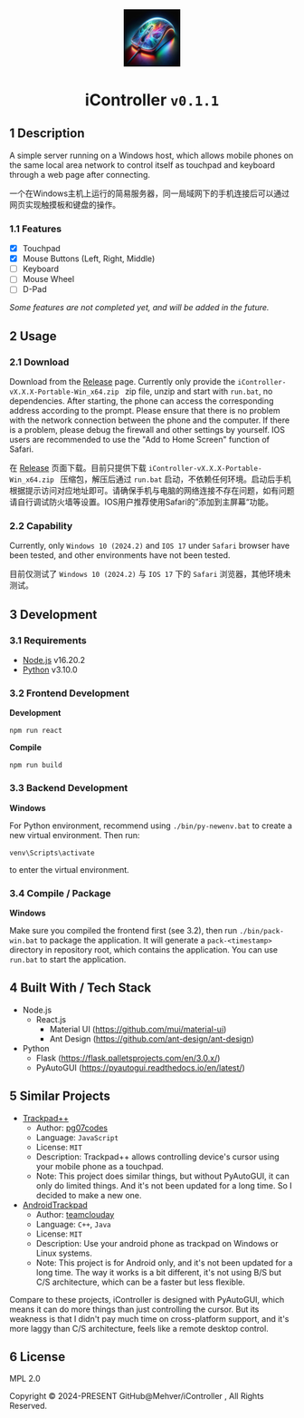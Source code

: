 <div align="center">
    <img src="https://github.com/Mehver/iController/raw/main/%23README/icon/256.png" width="20%"/>
    <h1>iController <code>v0.1.1</code></h1>
    </tr>
</div>

## 1 Description

A simple server running on a Windows host, which allows mobile phones on the same local area network to control itself as touchpad and keyboard through a web page after connecting.

一个在Windows主机上运行的简易服务器，同一局域网下的手机连接后可以通过网页实现触摸板和键盘的操作。

### 1.1 Features

- [x] Touchpad
- [x] Mouse Buttons (Left, Right, Middle)
- [ ] Keyboard
- [ ] Mouse Wheel
- [ ] D-Pad

*Some features are not completed yet, and will be added in the future.*

## 2 Usage

### 2.1 Download

Download from the [Release](https://github.com/Mehver/iController/releases) page. Currently only provide the `iController-vX.X.X-Portable-Win_x64.zip
` zip file, unzip and start with `run.bat`, no dependencies. After starting, the phone can access the corresponding address according to the prompt. Please ensure that there is no problem with the network connection between the phone and the computer. If there is a problem, please debug the firewall and other settings by yourself. IOS users are recommended to use the "Add to Home Screen" function of Safari.

在 [Release](https://github.com/Mehver/iController/releases) 页面下载。目前只提供下载 `iController-vX.X.X-Portable-Win_x64.zip
` 压缩包，解压后通过 `run.bat` 启动，不依赖任何环境。启动后手机根据提示访问对应地址即可。请确保手机与电脑的网络连接不存在问题，如有问题请自行调试防火墙等设置。IOS用户推荐使用Safari的”添加到主屏幕“功能。

### 2.2 Capability

Currently, only `Windows 10 (2024.2)` and `IOS 17` under `Safari` browser have been tested, and other environments have not been tested.

目前仅测试了 `Windows 10 (2024.2)` 与 `IOS 17` 下的 `Safari` 浏览器，其他环境未测试。

## 3 Development

### 3.1 Requirements

- [Node.js](https://nodejs.org/en/) v16.20.2
- [Python](https://www.python.org/) v3.10.0

### 3.2 Frontend Development

**Development**

```shell
npm run react
```

**Compile**

```shell
npm run build
```

### 3.3 Backend Development

**Windows**

For Python environment, recommend using `./bin/py-newenv.bat` to create a new virtual environment. Then run:

```shell
venv\Scripts\activate
```

to enter the virtual environment.

### 3.4 Compile / Package

**Windows**

Make sure you compiled the frontend first (see 3.2), then run `./bin/pack-win.bat` to package the application. It will generate a `pack-<timestamp>` directory in repository root, which contains the application. You can use `run.bat` to start the application.

## 4 Built With / Tech Stack

- Node.js
  - React.js
    - Material UI (https://github.com/mui/material-ui)
    - Ant Design (https://github.com/ant-design/ant-design)
- Python
  - Flask (https://flask.palletsprojects.com/en/3.0.x/)
  - PyAutoGUI (https://pyautogui.readthedocs.io/en/latest/)

## 5 Similar Projects

- [Trackpad++](https://github.com/pg07codes/trackpadpp)
  - Author: [pg07codes](https://github.com/pg07codes)
  - Language: `JavaScript`
  - License: `MIT`
  - Description: Trackpad++ allows controlling device's cursor using your mobile phone as a touchpad.
  - Note: This project does similar things, but without PyAutoGUI, it can only do limited things. And it's not been updated for a long time. So I decided to make a new one.
- [AndroidTrackpad](https://github.com/teamclouday/AndroidTrackpad)
  - Author: [teamclouday](https://github.com/teamclouday)
  - Language: `C++`, `Java`
  - License: `MIT`
  - Description: Use your android phone as trackpad on Windows or Linux systems.
  - Note: This project is for Android only, and it's not been updated for a long time. The way it works is a bit different, it's not using B/S but C/S architecture, which can be a faster but less flexible.

Compare to these projects, iController is designed with PyAutoGUI, which means it can do more things than just controlling the cursor. But its weakness is that I didn't pay much time on cross-platform support, and it's more laggy than C/S architecture, feels like a remote desktop control.

## 6 License

MPL 2.0

Copyright © 2024-PRESENT GitHub@Mehver/iController , All Rights Reserved.
